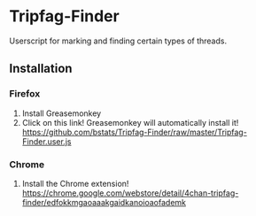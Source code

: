 Tripfag-Finder
==============

Userscript for marking and finding certain types of threads.

## Installation
### Firefox
1. Install Greasemonkey
2. Click on this link! Greasemonkey will automatically install it! https://github.com/bstats/Tripfag-Finder/raw/master/Tripfag-Finder.user.js

### Chrome
1. Install the Chrome extension! https://chrome.google.com/webstore/detail/4chan-tripfag-finder/edfokkmgaoaaakgaidkanoioaofademk